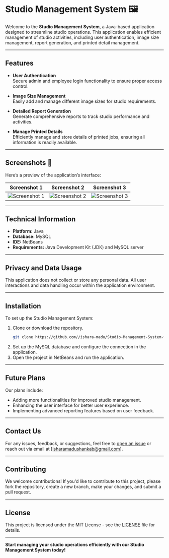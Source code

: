 # **Studio Management System** 🖼️

Welcome to the **Studio Management System**, a Java-based application designed to streamline studio operations. This application enables efficient management of studio activities, including user authentication, image size management, report generation, and printed detail management.

---

## **Features**

- **User Authentication**  
  Secure admin and employee login functionality to ensure proper access control.

- **Image Size Management**  
  Easily add and manage different image sizes for studio requirements.

- **Detailed Report Generation**  
  Generate comprehensive reports to track studio performance and activities.

- **Manage Printed Details**  
  Efficiently manage and store details of printed jobs, ensuring all information is readily available.

---

## **Screenshots** 📸

Here’s a preview of the application’s interface:

| Screenshot 1 | Screenshot 2 | Screenshot 3 |
|--------------|--------------|--------------|
| ![Screenshot 1](assets/screenshots/1.jpg) | ![Screenshot 2](assets/screenshots/2.jpg) | ![Screenshot 3](assets/screenshots/3.jpg) |

---

## **Technical Information**

- **Platform:** Java
- **Database:** MySQL
- **IDE:** NetBeans
- **Requirements:** Java Development Kit (JDK) and MySQL server

---

## **Privacy and Data Usage**

This application does not collect or store any personal data. All user interactions and data handling occur within the application environment.

---

## **Installation**

To set up the Studio Management System:

1. Clone or download the repository.
   ```bash
   git clone https://github.com//ishara-madu/Studio-Management-System-with-JAVA-and-MYSQL.git
2. Set up the MySQL database and configure the connection in the application.
3. Open the project in NetBeans and run the application.

---

## **Future Plans**

Our plans include:
- Adding more functionalities for improved studio management.
- Enhancing the user interface for better user experience.
- Implementing advanced reporting features based on user feedback.

---

## **Contact Us**

For any issues, feedback, or suggestions, feel free to [open an issue](https://github.com/ishara-madu/Studio-Management-System-with-JAVA-and-MYSQL/issues) or reach out via email at [isharamadushankab@gmail.com].

---

## **Contributing**

We welcome contributions! If you'd like to contribute to this project, please fork the repository, create a new branch, make your changes, and submit a pull request.

---

## **License**

This project is licensed under the MIT License - see the [LICENSE](LICENSE) file for details.

---

**Start managing your studio operations efficiently with our Studio Management System today!**
